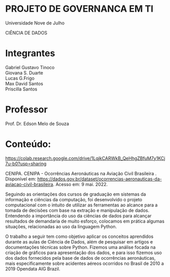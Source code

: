 # PROJETO DE GOVERNANCA EM TI

   Universidade Nove de Julho
   
   CIÊNCIA DE DADOS
   
# Integrantes

Gabriel Gustavo Tinoco  
Giovana S. Duarte  
Lucas G.Frigo  
Max David Santos  
Priscilla Santos 

# Professor

 Prof. Dr. Edson Melo de Souza
 
 # Conteúdo:
 
 https://colab.research.google.com/drive/1LqjkCARWkB_QeHhgZBfuM7y1KCj7u-b0?usp=sharing 
 
  
 CENIPA. CENIPA - Ocorrências Aeronáuticas na Aviação Civil Brasileira . Disponível em: https://dados.gov.br/dataset/ocorrencias-aeronauticas-da-aviacao-civil-brasileira. Acesso em: 9 mai. 2022.
 
  Seguindo as orientações dos cursos de graduação em sistemas da informação e ciências da computação, foi desenvolvido o projeto computacional com o intuito de utilizar as ferramentas ao alcance para a tomada de decisões com base na extração e manipulação de dados. Entendendo a importância do uso da ciências de dados para alcançar resultados de demandaria de muito esforço, colocamos em prática algumas situações, relacionadas ao uso da linguagem Python.

O trabalho a seguir tem como objetivo aplicar os conceitos aprendidos durante as aulas de Ciência de Dados, além de pesquisar em artigos e documentações técnicas sobre Python. Fizemos uma análise focada na criação de gráficos para apresentação dos dados, e para isso fizemos uso dos dados fornecidos pela base de dados de ocorrências aeronáuticas, mais especificamente sobre acidentes aéreos ocorridos no Brasil de 2010 a 2019 Opendata AIG Brazil.
